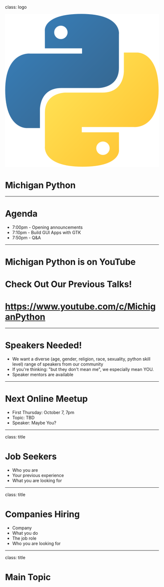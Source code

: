 class: logo

![Michigan Python](python.svg)

# Michigan Python

---

# Agenda

- 7:00pm - Opening announcements
- 7:10pm - Build GUI Apps with GTK
- 7:50pm - Q&A

---

# Michigan Python is on YouTube
# Check Out Our Previous Talks!
# https://www.youtube.com/c/MichiganPython

---

# Speakers Needed!

- We want a diverse (age, gender, religion, race, sexuality, python skill level) range of speakers from our community
- If you're thinking: "but they don't mean me", we especially mean YOU.
- Speaker mentors are available

---

# Next Online Meetup

- First Thursday: October 7, 7pm
- Topic: TBD
- Speaker: Maybe You? 

---

class: title

# Job Seekers

- Who you are
- Your previous experience
- What you are looking for

---

class: title

# Companies Hiring

- Company
- What you do
- The job role
- Who you are looking for

---

class: title

# Main Topic

